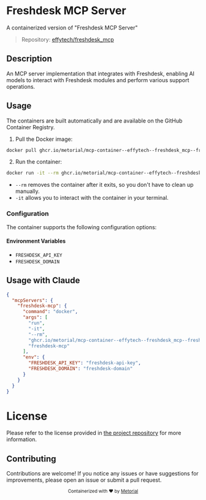 
# Freshdesk MCP Server

A containerized version of "Freshdesk MCP Server"

> Repository: [effytech/freshdesk_mcp](https://github.com/effytech/freshdesk_mcp)

## Description

An MCP server implementation that integrates with Freshdesk, enabling AI models to interact with Freshdesk modules and perform various support operations.


## Usage

The containers are built automatically and are available on the GitHub Container Registry.

1. Pull the Docker image:

```bash
docker pull ghcr.io/metorial/mcp-container--effytech--freshdesk_mcp--freshdesk-mcp
```

2. Run the container:

```bash
docker run -it --rm ghcr.io/metorial/mcp-container--effytech--freshdesk_mcp--freshdesk-mcp 
```

- `--rm` removes the container after it exits, so you don't have to clean up manually.
- `-it` allows you to interact with the container in your terminal.


### Configuration

The container supports the following configuration options:




#### Environment Variables

- `FRESHDESK_API_KEY`
- `FRESHDESK_DOMAIN`




## Usage with Claude

```json
{
  "mcpServers": {
    "freshdesk-mcp": {
      "command": "docker",
      "args": [
        "run",
        "-it",
        "--rm",
        "ghcr.io/metorial/mcp-container--effytech--freshdesk_mcp--freshdesk-mcp",
        "freshdesk-mcp"
      ],
      "env": {
        "FRESHDESK_API_KEY": "freshdesk-api-key",
        "FRESHDESK_DOMAIN": "freshdesk-domain"
      }
    }
  }
}
```

# License

Please refer to the license provided in [the project repository](https://github.com/effytech/freshdesk_mcp) for more information.

## Contributing

Contributions are welcome! If you notice any issues or have suggestions for improvements, please open an issue or submit a pull request.

<div align="center">
  <sub>Containerized with ❤️ by <a href="https://metorial.com">Metorial</a></sub>
</div>
  